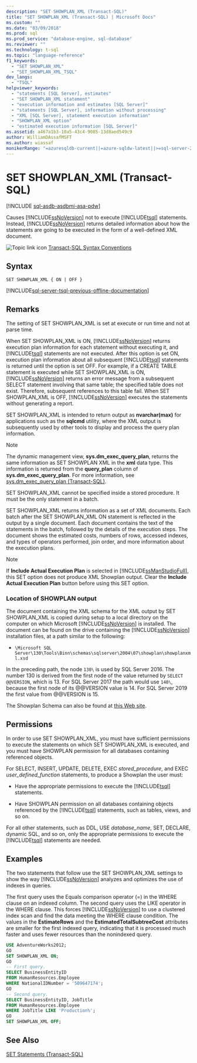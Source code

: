 ```yaml
---
description: "SET SHOWPLAN_XML (Transact-SQL)"
title: "SET SHOWPLAN_XML (Transact-SQL) | Microsoft Docs"
ms.custom: ""
ms.date: "03/09/2018"
ms.prod: sql
ms.prod_service: "database-engine, sql-database"
ms.reviewer: ""
ms.technology: t-sql
ms.topic: "language-reference"
f1_keywords: 
  - "SET SHOWPLAN_XML"
  - "SET_SHOWPLAN_XML_TSQL"
dev_langs: 
  - "TSQL"
helpviewer_keywords: 
  - "statements [SQL Server], estimates"
  - "SET SHOWPLAN_XML statement"
  - "execution information and estimates [SQL Server]"
  - "statements [SQL Server], information without processing"
  - "XML [SQL Server], statement execution information"
  - "SHOWPLAN_XML option"
  - "estimated execution information [SQL Server]"
ms.assetid: a467a1b3-10a5-43c4-9085-13d8aed549c9
author: WilliamDAssafMSFT
ms.author: wiassaf
monikerRange: "=azuresqldb-current||=azure-sqldw-latest||>=sql-server-2016||>=sql-server-linux-2017||=azuresqldb-mi-current"
---
```

# SET SHOWPLAN_XML (Transact-SQL)

[!INCLUDE [sql-asdb-asdbmi-asa-pdw](../../includes/applies-to-version/sql-asdb-asdbmi-asa.md)]

Causes [!INCLUDE[ssNoVersion](../../includes/ssnoversion-md.md)] not to execute [!INCLUDE[tsql](../../includes/tsql-md.md)] statements. Instead, [!INCLUDE[ssNoVersion](../../includes/ssnoversion-md.md)] returns detailed information about how the statements are going to be executed in the form of a well-defined XML document.

![Topic link icon](../../database-engine/configure-windows/media/topic-link.gif "Topic link icon") [Transact-SQL Syntax Conventions](../../t-sql/language-elements/transact-sql-syntax-conventions-transact-sql.md)

## Syntax

```syntaxsql
SET SHOWPLAN_XML { ON | OFF }
```

[!INCLUDE[sql-server-tsql-previous-offline-documentation](../../includes/sql-server-tsql-previous-offline-documentation.md)]

## Remarks

The setting of SET SHOWPLAN_XML is set at execute or run time and not at parse time.

When SET SHOWPLAN_XML is ON, [!INCLUDE[ssNoVersion](../../includes/ssnoversion-md.md)] returns execution plan information for each statement without executing it, and [!INCLUDE[tsql](../../includes/tsql-md.md)] statements are not executed. After this option is set ON, execution plan information about all subsequent [!INCLUDE[tsql](../../includes/tsql-md.md)] statements is returned until the option is set OFF. For example, if a CREATE TABLE statement is executed while SET SHOWPLAN_XML is ON, [!INCLUDE[ssNoVersion](../../includes/ssnoversion-md.md)] returns an error message from a subsequent SELECT statement involving that same table; the specified table does not exist. Therefore, subsequent references to this table fail. When SET SHOWPLAN_XML is OFF, [!INCLUDE[ssNoVersion](../../includes/ssnoversion-md.md)] executes the statements without generating a report.

SET SHOWPLAN_XML is intended to return output as **nvarchar(max)** for applications such as the **sqlcmd** utility, where the XML output is subsequently used by other tools to display and process the query plan information.

> [!NOTE]
> The dynamic management view, **sys.dm_exec_query_plan**, returns the same information as SET SHOWPLAN XML in the **xml** data type. This information is returned from the **query_plan** column of **sys.dm_exec_query_plan**. For more information, see [sys.dm_exec_query_plan &#40;Transact-SQL&#41;](../../relational-databases/system-dynamic-management-views/sys-dm-exec-query-plan-transact-sql.md).

SET SHOWPLAN_XML cannot be specified inside a stored procedure. It must be the only statement in a batch.

SET SHOWPLAN_XML returns information as a set of XML documents. Each batch after the SET SHOWPLAN_XML ON statement is reflected in the output by a single document. Each document contains the text of the statements in the batch, followed by the details of the execution steps. The document shows the estimated costs, numbers of rows, accessed indexes, and types of operators performed, join order, and more information about the execution plans.

> [!NOTE]
> If **Include Actual Execution Plan** is selected in [!INCLUDE[ssManStudioFull](../../includes/ssmanstudiofull-md.md)], this SET option does not produce XML Showplan output. Clear the **Include Actual Execution Plan** button before using this SET option.

### Location of SHOWPLAN output

The document containing the XML schema for the XML output by SET SHOWPLAN_XML is copied during setup to a local directory on the computer on which Microsoft [!INCLUDE[ssNoVersion](../../includes/ssnoversion-md.md)] is installed. The document can be found on the drive containing the [!INCLUDE[ssNoVersion](../../includes/ssnoversion-md.md)] installation files, at a path similar to the following:

- `\Microsoft SQL Server\130\Tools\Binn\schemas\sqlserver\2004\07\showplan\showplanxml.xsd`

In the preceding path, the node `130\` is used by SQL Server 2016. The number 130 is derived from the first node of the value returned by `SELECT @@VERSION`, which is 13. For SQL Server 2017 the path would use `140\`, because the first node of its @@VERSION value is 14. For SQL Server 2019 the first value from @@VERSION is 15.

The Showplan Schema can also be found at [this Web site](https://go.microsoft.com/fwlink/?linkid=43100&clcid=0x409).

## Permissions

In order to use SET SHOWPLAN_XML, you must have sufficient permissions to execute the statements on which SET SHOWPLAN_XML is executed, and you must have SHOWPLAN permission for all databases containing referenced objects.

For SELECT, INSERT, UPDATE, DELETE, EXEC *stored_procedure*, and EXEC *user_defined_function* statements, to produce a Showplan the user must:

- Have the appropriate permissions to execute the [!INCLUDE[tsql](../../includes/tsql-md.md)] statements.

- Have SHOWPLAN permission on all databases containing objects referenced by the [!INCLUDE[tsql](../../includes/tsql-md.md)] statements, such as tables, views, and so on.

For all other statements, such as DDL, USE *database_name*, SET, DECLARE, dynamic SQL, and so on, only the appropriate permissions to execute the [!INCLUDE[tsql](../../includes/tsql-md.md)] statements are needed.

## Examples

The two statements that follow use the SET SHOWPLAN_XML settings to show the way [!INCLUDE[ssNoVersion](../../includes/ssnoversion-md.md)] analyzes and optimizes the use of indexes in queries.

The first query uses the Equals comparison operator (=) in the WHERE clause on an indexed column. The second query uses the LIKE operator in the WHERE clause. This forces [!INCLUDE[ssNoVersion](../../includes/ssnoversion-md.md)] to use a clustered index scan and find the data meeting the WHERE clause condition. The values in the **EstimateRows** and the **EstimatedTotalSubtreeCost** attributes are smaller for the first indexed query, indicating that it is processed much faster and uses fewer resources than the nonindexed query.

```sql
USE AdventureWorks2012;
GO
SET SHOWPLAN_XML ON;
GO
-- First query.
SELECT BusinessEntityID
FROM HumanResources.Employee
WHERE NationalIDNumber = '509647174';
GO
-- Second query.
SELECT BusinessEntityID, JobTitle
FROM HumanResources.Employee
WHERE JobTitle LIKE 'Production%';
GO
SET SHOWPLAN_XML OFF;
```

## See Also

[SET Statements &#40;Transact-SQL&#41;](../../t-sql/statements/set-statements-transact-sql.md)
